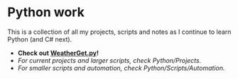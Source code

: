 # Python work
This is a collection of all my projects, scripts and notes as I continue to learn Python (and C# next).

- **Check out [WeatherGet.py](https://github.com/yayorbitgum/Personal/tree/master/Python/Projects/WeatherGet)!**
- *For current projects and larger scripts, check Python/Projects.*
- *For smaller scripts and automation, check Python/Scripts/Automation.*
